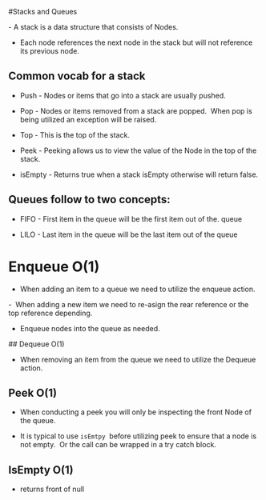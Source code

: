#Stacks and Queues

- A stack is a data structure that consists of Nodes.

- Each node references the next node in the stack but will not reference its previous node.


## Common vocab for a stack

- Push - Nodes or items that go into a stack are usually pushed.

- Pop - Nodes or items removed from a stack are popped.  When pop is being utilized an exception will be raised.

- Top - This is the top of the stack.

- Peek - Peeking allows us to view the value of the Node in the top of the stack.

- isEmpty - Returns true when a stack isEmpty otherwise will return false.


## Queues follow to two concepts:

- FIFO - First item in the queue will be the first item out of the. queue 

- LILO - Last item in the queue will be the last item out of the queue


# Enqueue O(1)

- When adding an item to a queue we need to utilize the enqueue action.

-  When adding a new item we need to re-asign the rear reference or the top reference depending.

- Enqueue nodes into the queue as needed.

## Dequeue O(1)

- When removing an item from the queue we need to utilize the Dequeue action.  

## Peek O(1)

- When conducting a peek you will only be inspecting the front Node of the queue.

- It is typical to use `isEmtpy`  before utilizing peek to ensure that a node is not empty.  Or the call can be wrapped in a try catch block. 

## IsEmpty O(1)

- returns front of null